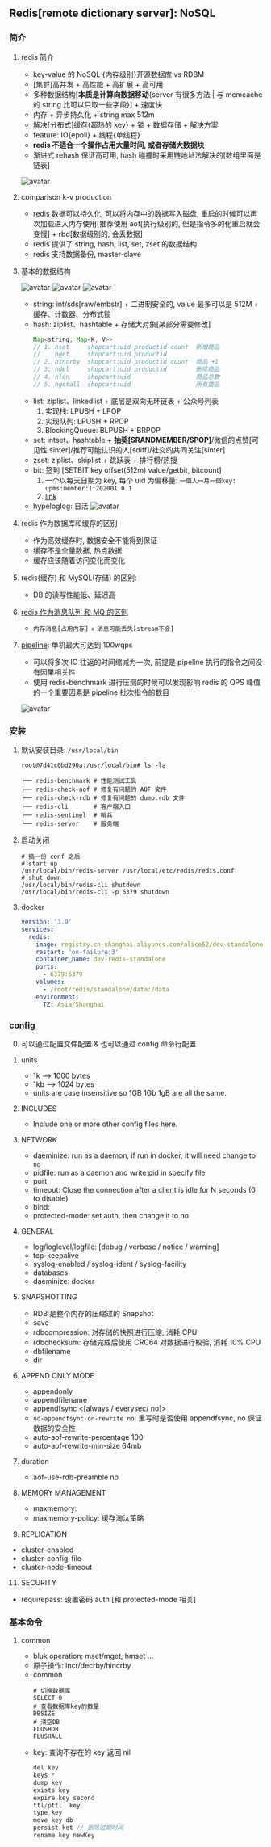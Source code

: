 ## Redis[remote dictionary server]: NoSQL

### 简介

1. redis 简介

   - key-value 的 NoSQL {内存级别}开源数据库 vs RDBM
   - [集群]高并发 + 高性能 + 高扩展 + 高可用
   - 多种数据结构[**本质是计算向数据移动**{server 有很多方法 | 与 memcache 的 string 比可以只取一些字段}] + 速度快
   - 内存 + 异步持久化 + string max 512m
   - 解决[分布式]缓存{超热的 key} + 锁 + 数据存储 + 解决方案
   - feature: IO{epoll} + 线程{单线程}
   - **redis 不适合一个操作占用大量时间, 或者存储大数据块**
   - 渐进式 rehash 保证高可用, hash 碰撞时采用链地址法解决的[数组里面是链表]

   ![avatar](/static/image/db/redis-req-flow.png)

2. comparison k-v production

   - redis 数据可以持久化, 可以将内存中的数据写入磁盘, 重启的时候可以再次加载进入内存使用[推荐使用 aof[执行级别的, 但是指令多的化重启就会变慢] + rbd[数据级别的, 会丢数据]
   - redis 提供了 string, hash, list, set, zset 的数据结构
   - redis 支持数据备份, master-slave

3. 基本的数据结构

   ![avatar](/static/image/db/redis-data-generic.png)
   ![avatar](/static/image/db/redis-data-struct.png)
   ![avatar](/static/image/db/rredis-data.png)

   - string: int/sds[raw/embstr] + 二进制安全的, value 最多可以是 512M + 缓存、计数器、分布式锁
   - hash: ziplist、hashtable + 存储大对象[某部分需要修改]
     ```java
     Map<string, Map<K, V>>
     // 1. hset     shopcart:uid productid count  新增商品
     //    hget     shopcart:uid productid
     // 2. hincrby  shopcart:uid productid count  商品 +1
     // 3. hdel     shopcart:uid productid        删除商品
     // 4. hlen     shopcart:uid                  商品总数
     // 5. hgetall  shopcart:uid                  所有商品
     ```
   - list: ziplist、linkedlist + 底层是双向无环链表 + 公众号列表
     1. 实现栈: LPUSH + LPOP
     2. 实现队列: LPUSH + RPOP
     3. BlockingQueue: BLPUSH + BRPOP
   - set: intset、hashtable + **抽奖[SRANDMEMBER/SPOP]**/微信的点赞[可见性 sinter]/推荐可能认识的人[sdiff]/社交的共同关注[sinter]
   - zset: ziplist、skiplist + 跳跃表 + 排行榜/热搜
   - bit: 签到 [SETBIT key offset(512m) value/getbit, bitcount]
     1. 一个以每天日期为 key, 每个 uid 为偏移量: `一個人一月一個key: upms:member:1:202001 0 1`
     2. [link](https://github.com/Alice52/Alice52/issues/58#issue-971076463)
   - hypeloglog: 日活
     ![avatar](https://user-images.githubusercontent.com/42330329/169218334-ec9a9480-f47b-4a83-9d49-f8581fc2ad84.png)

4. redis 作为数据库和缓存的区别

   - 作为高效缓存时, 数据安全不能得到保证
   - 缓存不是全量数据, 热点数据
   - 缓存应该随着访问变化而变化

5. redis(缓存) 和 MySQL(存储) 的区别:

   - DB 的读写性能低、延迟高

6. [redis 作为消息队列 和 MQ 的区别](./09.mq.md)

   - `内存消息[占用内存]` + `消息可能丢失[stream不会]`

7. [pipeline](./11.pipeline.md): 单机最大可达到 100wqps

   - 可以将多次 IO 往返的时间缩减为一次, 前提是 pipeline 执行的指令之间没有因果相关性
   - 使用 redis-benchmark 进行压测的时候可以发现影响 redis 的 QPS 峰值的一个重要因素是 pipeline 批次指令的数目

   ![avatar](/static/image/db/redis-pipeline.png)

### 安装

1. 默认安装目录: `/usr/local/bin`

   ```shell
   root@7d41c0bd290a:/usr/local/bin# ls -la

   ├── redis-benchmark # 性能测试工具
   ├── redis-check-aof # 修复有问题的 AOF 文件
   ├── redis-check-rdb # 修复有问题的 dump.rdb 文件
   ├── redis-cli       # 客户端入口
   ├── redis-sentinel  # 哨兵
   └── redis-server    # 服务端
   ```

2. 启动关闭

   ```shell
   # 搞一份 conf 之后
   # start up
   /usr/local/bin/redis-server /usr/local/etc/redis/redis.conf
   # shut down
   /usr/local/bin/redis-cli shutdown
   /usr/local/bin/redis-cli -p 6379 shutdown
   ```

3. docker

   ```yaml
   version: '3.0'
   services:
     redis:
       image: registry.cn-shanghai.aliyuncs.com/alice52/dev-standalone-redis:20200930.4e34876
       restart: 'on-failure:3'
       container_name: dev-redis-standalone
       ports:
         - 6379:6379
       volumes:
         - /root/redis/standalone/data:/data
       environment:
         TZ: Asia/Shanghai
   ```

### config

0. 可以通过配置文件配置 & 也可以通过 config 命令行配置
1. units

   - 1k --> 1000 bytes
   - 1kb --> 1024 bytes
   - units are case insensitive so 1GB 1Gb 1gB are all the same.

2. INCLUDES

   - Include one or more other config files here.

3. NETWORK

   - daeminize: run as a daemon, if run in docker, it will need change to `no`
   - pidfile: run as a daemon and write pid in specify file
   - port
   - timeout: Close the connection after a client is idle for N seconds (0 to disable)
   - bind:
   - protected-mode: set auth, then change it to no

4. GENERAL

   - log/loglevel/logfile: [debug / verbose / notice / warning]
   - tcp-keepalive
   - syslog-enabled / syslog-ident / syslog-facility
   - databases
   - daeminize: docker

5. SNAPSHOTTING

   - RDB 是整个内存的压缩过的 Snapshot
   - save <seconds> <change>
   - rdbcompression: 对存储的快照进行压缩, 消耗 CPU
   - rdbchecksum: 存储完成后使用 CRC64 对数据进行校验, 消耗 10% CPU
   - dbfilename
   - dir

6. APPEND ONLY MODE

   - appendonly
   - appendfilename
   - appendfsync <[always / everysec/ no]>
   - `no-appendfsync-on-rewrite no`: 重写时是否使用 appendfsync, no 保证数据的安全性
   - auto-aof-rewrite-percentage 100
   - auto-aof-rewrite-min-size 64mb

7. duration

   - aof-use-rdb-preamble no

8. MEMORY MANAGEMENT

   - maxmemory:
   - maxmemory-policy: 缓存淘汰策略

9. REPLICATION

- cluster-enabled
- cluster-config-file
- cluster-node-timeout

11. SECURITY

- requirepass: 设置密码 auth [和 protected-mode 相关]

### 基本命令

1. common

   - bluk operation: mset/mget, hmset ...
   - 原子操作: incr/decrby/hincrby
   - common
     ```shell
     # 切换数据库
     SELECT 0
     # 查看数据库key的数量
     DBSIZE
     # 清空DB
     FLUSHDB
     FLUSHALL
     ```
   - key: 查询不存在的 key 返回 nil
     ```js
     del key
     keys *
     dump key
     exists key
     expire key second
     ttl/pttl  key
     type key
     move key db
     persist ket // 删除过期时间
     rename key newKey
     ```
